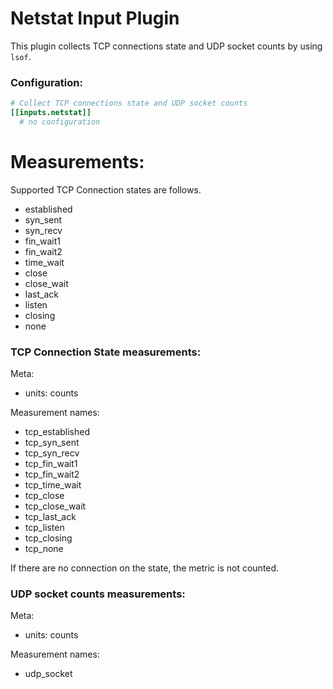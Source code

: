 # Netstat Input Plugin

This plugin collects TCP connections state and UDP socket counts by using `lsof`.

### Configuration:

``` toml
# Collect TCP connections state and UDP socket counts
[[inputs.netstat]]
  # no configuration
```

# Measurements:

Supported TCP Connection states are follows.

- established
- syn_sent
- syn_recv
- fin_wait1
- fin_wait2
- time_wait
- close
- close_wait
- last_ack
- listen
- closing
- none

### TCP Connection State measurements:

Meta:
- units: counts

Measurement names:
- tcp_established
- tcp_syn_sent
- tcp_syn_recv
- tcp_fin_wait1
- tcp_fin_wait2
- tcp_time_wait
- tcp_close
- tcp_close_wait
- tcp_last_ack
- tcp_listen
- tcp_closing
- tcp_none

If there are no connection on the state, the metric is not counted.

### UDP socket counts measurements:

Meta:
- units: counts

Measurement names:
- udp_socket
